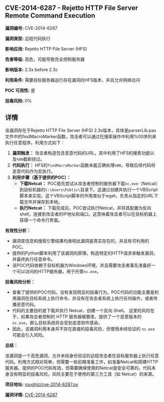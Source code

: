 ## CVE-2014-6287 - Rejetto HTTP File Server Remote Command Execution

**漏洞编号:** CVE-2014-6287

**漏洞类型:** 远程代码执行

**影响应用:** Rejetto HTTP File Server (HFS)

**危害等级:** 高危，可能导致完全控制服务器

**影响版本:** 2.3x before 2.3c

**利用条件:** 需要目标服务器运行存在漏洞的HFS版本，并且允许网络访问

**POC 可用性:** 是

**投毒风险:** 0%

## 详情

该漏洞存在于Rejetto HTTP File Server (HFS) 2.3x版本，具体是parserLib.pas文件中的findMacroMarker函数。攻击者可以通过在搜索操作中利用%00序列来执行任意程序。利用方式如下：

1.  **漏洞触发：** 攻击者构造包含恶意代码的URL，其中利用了HFS的搜索功能以及`%00`截断绕过。
2.  **代码执行：** HFS的`findMacroMarker`函数未能正确处理`%00`，导致后续代码将恶意代码作为宏执行。
3.  **利用步骤（基于提供的POC）：**
    *   **下载Netcat：**  POC首先尝试从攻击者控制的服务器下载`nc.exe`（Netcat）到目标机器的`C:\Users\Public\`目录下。这通过创建并执行一个VBScript脚本来实现。这个VBScript脚本的作用类似于wget，负责从指定的URL下载文件并保存到本地。
    *   **执行Netcat：** 下载完成后，POC尝试执行Netcat，并将其配置为反向shell，连接到攻击者的IP地址和端口。这意味着攻击者可以在目标机器上获得一个命令行界面。

**有效性分析：**

*   漏洞库信息和搜索引擎结果均表明此漏洞是真实存在的，并且有可利用的POC。
*   提供的Python脚本利用了该漏洞的原理，构造特定的HTTP请求来触发漏洞，并最终执行任意命令。
*   该POC代码依赖于目标机器为Windows环境，并且需要攻击者事先准备好一个可以访问的HTTP服务器，用于托管`nc.exe`。

**投毒风险分析：**

*   查看了提供的POC代码，没有发现明显的投毒行为。POC代码的功能主要是利用漏洞在目标系统上执行命令，并没有在攻击者系统上执行任何操作，或者传播恶意代码。
*   代码的主要目的是下载并执行 Netcat，创建一个反向 Shell。 这里的风险在于，如果攻击者控制的 HTTP 服务器被篡改，提供了一个恶意版本的 `nc.exe`，那么目标系统将会受到恶意软件感染。
*   因此，该漏洞利用本身并不存在直接的投毒风险，但使用未经验证的 `nc.exe` 可能会引入风险。

**总结：**

该漏洞是一个高危漏洞，允许未经身份验证的远程攻击者在目标服务器上执行任意代码。利用方式相对简单，但需要一些前期准备工作，如准备Netcat和搭建HTTP服务器。提供的POC代码有效，但需要确保使用的Netcat是安全可靠的。代码本身没有明显的投毒风险，风险主要在于使用的第三方工具（如 Netcat）的来源。

**项目地址:** [roughiz/cve-2014-6287.py](https://github.com/roughiz/cve-2014-6287.py)

**漏洞详情:** [CVE-2014-6287](https://nvd.nist.gov/vuln/detail/CVE-2014-6287)